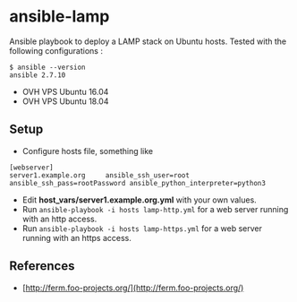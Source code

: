# ansible-lamp 

Ansible playbook to deploy a LAMP stack on Ubuntu hosts. Tested with the following configurations :

```
$ ansible --version
ansible 2.7.10
```

  * OVH VPS Ubuntu 16.04
  * OVH VPS Ubuntu 18.04

## Setup

  * Configure hosts file, something like
```
[webserver]
server1.example.org     ansible_ssh_user=root ansible_ssh_pass=rootPassword ansible_python_interpreter=python3
```
  * Edit **host_vars/server1.example.org.yml** with your own values.
  * Run ```ansible-playbook -i hosts lamp-http.yml``` for a web server running with an http access.
  * Run ```ansible-playbook -i hosts lamp-https.yml``` for a web server running with an https access.

## References

  * [http://ferm.foo-projects.org/](http://ferm.foo-projects.org/)
